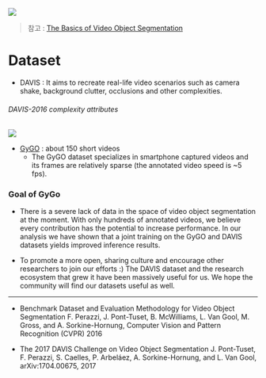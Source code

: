 ![](https://cdn-images-1.medium.com/max/800/1*glryPZvHJzGa8SDXZ4YuXA.png)

> 참고 : [The Basics of Video Object Segmentation](https://medium.com/@eddiesmo/video-object-segmentation-the-basics-758e77321914)


# Dataset 

- DAVIS : It aims to recreate real-life video scenarios such as camera shake, background clutter, occlusions and other complexities.


###### DAVIS-2016 complexity attributes
![](https://cdn-images-1.medium.com/max/800/1*y5IuhAwd4Elznm9JRT9YVg.png)

- [GyGO](https://github.com/ilchemla/gygo-dataset) : about 150 short videos
    - The GyGO dataset specializes in smartphone captured videos and its frames are relatively sparse (the annotated video speed is ~5 fps).
    
### Goal of GyGo

- There is a severe lack of data in the space of video object segmentation at the moment. With only hundreds of annotated videos, we believe every contribution has the potential to increase performance. In our analysis we have shown that a joint training on the GyGO and DAVIS datasets yields improved inference results.

- To promote a more open, sharing culture and encourage other researchers to join our efforts :) The DAVIS dataset and the research ecosystem that grew it have been massively useful for us. We hope the community will find our datasets useful as well.


---
- Benchmark Dataset and Evaluation Methodology for Video Object Segmentation
F. Perazzi, J. Pont-Tuset, B. McWilliams, L. Van Gool, M. Gross, and A. Sorkine-Hornung, Computer Vision and Pattern Recognition (CVPR) 2016

- The 2017 DAVIS Challenge on Video Object Segmentation
J. Pont-Tuset, F. Perazzi, S. Caelles, P. Arbeláez, A. Sorkine-Hornung, and L. Van Gool, arXiv:1704.00675, 2017